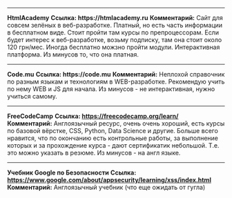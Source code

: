 ****
**HtmlAcademy**
__Ссылка: https://htmlacademy.ru__ 
__Комментарий:__ Сайт для совсем зелёных в веб-разработке. Платный, но есть часть информации в бесплатном виде. Стоит пройти там курсы по препроцессорам. Если будет интерес к веб-разработке, возьму подписку, там она стоит около 120 грн/мес.
Иногда бесплатно можзно пройти модули. Интерактивная платформа. Из минусов то, что она платная.

****
**Code.mu**
__Ссылка: https://code.mu__
__Комментарий:__ Неплохой справочник по разным языкам и технологиям в WEB-разработке. Рекомендую учить по нему WEB и JS для начала.
Из минусов - не интерактивная, нужно учиться самому.

****
**FreeCodeCamp**
__Ссылка: https://freecodecamp.org/learn/__
__Комментарий:__ Англоязычный ресурс, очень очень хороший, есть курсы по базовой вёрстке, CSS, Python, Data Science и другие. Больше всего нравится, что по окончанию есть контрольные работы, за выполнение которых и за прохождение курса - дают сертификатик небольшой. Т.е. это можно указать в резюме. Из минусов - на англ языке.

****
**Учебник Google по Безопасности**
__Ссылка: https://www.google.com/about/appsecurity/learning/xss/index.html__
__Комментарий:__ Англоязычный учебник (что еще ожидать от гугла)